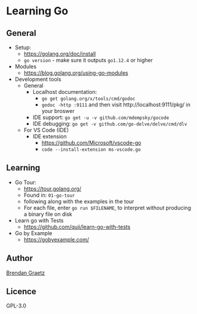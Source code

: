 # Learning Go

## General

- Setup:
  - https://golang.org/doc/install
  - `go version` - make sure it outputs `go1.12.4` or higher
- Modules
  - https://blog.golang.org/using-go-modules
- Development tools
  - General
    - Localhost documentation:
      - `go get golang.org/x/tools/cmd/godoc`
      - `godoc -http :9111` and then visit http://localhost:9111/pkg/ in your broswer
    - IDE support: `go get -u -v github.com/mdempsky/gocode`
    - IDE debugging: `go get -v github.com/go-delve/delve/cmd/dlv`
  - For VS Code (IDE)
    - IDE extension
      - https://github.com/Microsoft/vscode-go
      - `code --install-extension ms-vscode.go`

## Learning

- Go Tour:
  - https://tour.golang.org/
  - Found in: `01-go-tour`
  - following along with the examples in the tour
  - For each file, enter `go run $FILENAME`,
    to interpret without producing a binary file on disk
- Learn go with Tests
  - https://github.com/quii/learn-go-with-tests
- Go by Example
  - https://gobyexample.com/

## Author

[Brendan Graetz](http://bguiz.com)

## Licence

GPL-3.0
